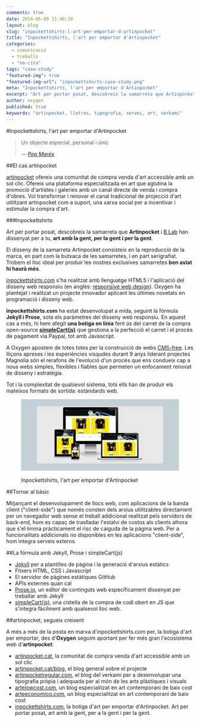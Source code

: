 ```yaml
---
comments: true
date: 2014-05-09 11:48:19
layout: blog
slug: "inpockettshirts-l-art-per-emportar-d-artinpocket"
title: "Inpockettshirts, l'art per emportar d'Artinpocket"
categories: 
  - comunicació
  - treballs
  - "no-cita"
tags: "case-study"
"featured-img": true
"featured-img-url": "inpockettshirts-case-study.png"
meta: "Inpockettshirts, l'art per emportar d'Artinpocket"
excerpt: "Art per portar posat, descobreix la samarreta que Artinpocket i han dissenyat per a tu, art amb la gent, per la gent i per la gent"
author: oxygen
published: true
keywords: "artinpocket, lletres, tipografia, servei, art, verkami"
---
```


#Inpockettshirts, l'art per emportar d'Artinpocket


>Un objecte especial, personal i únic<footer>&mdash; <cite><a href="{{ page.url }}" title="{{ page.title }}">Pep Marés</a></cite></footer>

##El cas artinpocket

[artinpocket](/artipocket-la-comunitat-de-compra-venda-d-art-accessible-amb-un-sol-clic/ "Artinpocket, la comunitat de compra venda d'art accessible amb un sol clic") ofereix una comunitat de compra venda d'art accessible amb un sol clic. Ofereix una plataforma especialitzada en art que aglutina la promoció d'artistes i galeries amb un canal directe de venda i compra d'obres. Vol transformar i renovar el canal tradicional de projecció d'art utilitzant artinpocket com a suport, una xarxa social per a incentivar i estimular la compra d'art.

###Inpockettshirts

Art per portar posat, descobreix la samarreta que **Artinpocket** i [B Lab](http://www.b-lab.eu/) han dissenyat per a tu, **art amb la gent, per la gent i per la gent**.

El disseny de la samarreta Artinpocket consisteix en la reproducció de la marca, en part com la butxaca de les samarretes, i en part serigrafiat. Trobem el lloc ideal per produir les nostres exclusives samarretes **ben aviat hi haurà més**.

[inpockettshirts.com](http://www.inpockettshirts.com/ "Inpockettshirts, l'art per emportar d'Artinpocket") s'ha realitzat amb llenguatge HTML5 i l'aplicació del disseny web responsiu (en anglès: [responsive web design](http://en.wikipedia.org/wiki/Responsive_web_design "Responsive web desgin - Wikipedia the free encyclopedia")). Oxygen ha plantejat i realitzat un projecte innovador aplicant les últimes novetats en programació i disseny web.

**inpockettshirts.com** ha estat desenvolupat a mida, seguint la fórmula **Jekyll i Prose**, sota els paràmetres del disseny web responsiu. En aquest cas a més, hi hem afegit **una botiga en línia** fent ús del carret de la compra open-source **[simpleCart(js)](http://simplecartjs.org/)** que gestiona a la perfecció el carret i el procés de pagament via Paypal, tot amb Javascript.

A Oxygen apostem de totes totes per la construcció de webs [CMS-free](/oxygen-un-web-cms-free/). Les lliçons apreses i les experiències visqudes durant 9 anys liderant projectes Magnolia són el rerafons de l'evolució d'un procés que ens condueix cap a nous webs simples, flexibles i fiables que permeten un enfocament renovat de disseny i estratègia.

Tot i la complexitat de qualsevol sistema, tots ells han de produir els mateixos formats de sortida: estàndards web.

<figure class="hidden-xs hidden-sm ox_animate_when_almost_visible ox_right-to-left"><img src="/assets/img/inpockettshirts-full-width-snapshot.png" /><figcaption><p>Inpockettshirts, l'art per emportar d'Artinpocket</p></figcaption></figure>

##Tornar al bàsic

Mitjançant el desenvolupament de llocs web, com aplicacions de la banda client ("client-side") que només consten dels arxius utilitzables directament per un navegador web sense el treball addicional realitzat pels servidors de back-end, hom es capaç de traslladar l'estalvi de costos als clients alhora que s'el·limina pràcticament el risc de caiguda de la pàgina web. Per a funcionalitats addicionals no disponibles en les aplicacions "client-side", hom integra serveis externs.

##La fórmula amb Jekyll, Prose i simpleCart(js)

- [Jekyll](http://jekyllrb.com/ "Jekyll &bull; Simple, blog-aware, static sites") per a plantilles de pàgina i la generació d'arxius estàtics
- Fitxers HTML, CSS i Javascript
- El servidor de pàgines estàtiques GitHub
- APIs externes quan cal
- [Prose.io](http://prose.io/ "Prose &middot; A Content Editor for GitHub"), un editor de continguts web específicament dissenyat per treballar amb Jekyll
- [simpleCart(js)](http://simplecartjs.org/ "Javascript Shopping Cart - simpleCart(js)"), una cistella de la compra de codi obert en JS que s'integra fàcilment amb qualsevol lloc web.

##artinpocket, segueix creixent

A més a més de la posta en marxa d'inpockettshirts.com per, la botiga d'art per emportar, des d'**Oxygen** seguim aportant per fer més gran l'ecosistema web d'**artinpocket**:

- [artinpocket.cat](http://www.artinpocket.cat/), la comunitat de compra venda d'art accessible amb un sol clic
- [artinpocket.cat/blog](http://www.artinpocket.cat/blog/), el blog general sobre el projecte
- [artinpocketregular.com](http://www.artinpocketregular.com/), el blog del verkami per a desenvolupar una tipografia pròpia i adequada per al món de les arts plàstiques i visuals
- [artelowcost.com](http://www.artelowcost.com/), un blog especialitzat en art contemporani de baix cost
- [arteeconomico.com](http://www.arteeconomico.com/), un blog especialitzat en art contemporani de baix cost
- [inpockettshirts.com](http://www.inpockettshirts.com/), la botiga d'art per emportar d'Artinpocket. Art per portar posat, art amb la gent, per a la gent i per la gent.